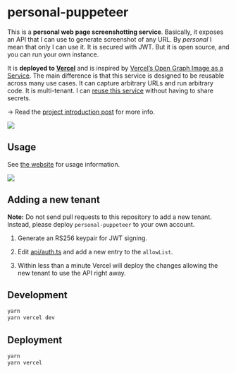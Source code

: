 # personal-puppeteer

This is a **personal web page screenshotting service**. Basically, it exposes an
API that I can use to generate screenshot of any URL.
By _personal_ I mean that only I can use it. It is secured with JWT. But it is
open source, and you can run your own instance.

It is **deployed to [Vercel](https://vercel.com/)** and is inspired by
[Vercel’s Open Graph Image as a Service](https://github.com/vercel/og-image).
The main difference is that this service is designed to be reusable across many
use cases. It can capture arbitrary URLs and run arbitrary code.
It is multi-tenant. I can [reuse this service](#adding-a-new-tenant) without
having to share secrets.

&rarr; Read the [project introduction post][intro] for more info.

[![](https://capture.the.spacet.me/eyJhbGciOiJSUzI1NiIsInR5cCI6IkpXVCJ9.eyJ1cmwiOiJodHRwczovL2Rldi50by9kdGludGgvYnVpbGRpbmctYS1wZXJzb25hbC1idXQtbXVsdGktdGVuYW50LXdlYi1wYWdlLXNjcmVlbnNob3R0aW5nLXNlcnZpY2Utd2l0aC1wdXBwZXRlZXItYW5kLXZlcmNlbC0xNWIiLCJ3aWR0aCI6MTQwMCwiaGVpZ2h0Ijo4MDAsImRldmljZVNjYWxlRmFjdG9yIjoxLCJpc3MiOiJkdGludGgifQ.HwtKiMtHuGdDK9-WzjP1Q-6Nht5ISkYhopCIbZeJmjcMEumwuF1fvAsUjxZnIv2FmPm0qD1snU2zBssXX2OlHCvlj2E1dDIqY3L5DMmusUxoxclwVykgDerqwp1noN8rhgmxynqXZrW_9HNV1nchFf7M0LCRDcfEjP-4qomWh-PWgRQYzKNFXSlUi8goEuoqrMSyijYHtVI9ne1PhPjRA6Vns9ASejsGbkxS3nwf12cbioRMeXXeyQkbm59zpH6XKTYjV9qqOjQeisNfRWevENRyGyRHg8PcZoRPQYpBHzERQksmUDdRFFjGCY5ZUzCyMo0WpbvgQrZdUIpftUbVpg.png)][intro]

[intro]: https://dev.to/dtinth/building-a-personal-but-multi-tenant-web-page-screenshotting-service-with-puppeteer-and-vercel-15b

## Usage

See [the website](https://capture.the.spacet.me/) for usage information.

[![](https://capture.the.spacet.me/eyJhbGciOiJSUzI1NiIsInR5cCI6IkpXVCJ9.eyJ1cmwiOiJodHRwczovL3NuYXBpdC5ub3cuc2gvIiwid2lkdGgiOjgzOCwiaGVpZ2h0Ijo2ODAsImRldmljZVNjYWxlRmFjdG9yIjoyLCJpc3MiOiJkdGludGgifQ.SeNCDZ12Dh_QP49GViwWA0CiKUrf268uPDjWF2B8c8pfGoKVTAZpm3u9Lykd4BP1ucjbkzUZ0g3mZVsh1CeilVPH58OI7GUImSuiWRcxXhMND_FwOTQrSf8YKmt22kqZyrn8gDsQdD22v-V1HngM1J3tE9oTC5WrT3rrHjP1bfmjEzHw5UUJ8yBYnvjyWmPlgYUOACCAszp5gwohnE4OGgPGPjRTbNUhn3cGyCFpvoOY5W7V1-dBkVfchhZvjwOVO10PCKO2c3CIOawmiQeU61XOnYlMUv1J8BeCSIY6-7pWzi8hzgJ_zwBo0nPpZgArRcOK8OoafNoYBOrnNtdWKA.png)](https://snapit.now.sh/)

## Adding a new tenant

**Note:** Do not send pull requests to this repository to add a new tenant. Instead, please deploy `personal-puppeteer` to your own account.

1. Generate an RS256 keypair for JWT signing.

2. Edit [api/auth.ts](./api/auth.ts) and add a new entry to the `allowList`.

3. Within less than a minute Vercel will deploy the changes allowing the new
   tenant to use the API right away.

## Development

```sh
yarn
yarn vercel dev
```

## Deployment

```sh
yarn
yarn vercel
```
